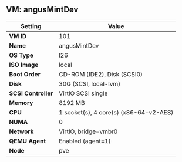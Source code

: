 ## VM: angusMintDev

| Setting          | Value                            |
|------------------|----------------------------------|
| **VM ID**        | 101                            |
| **Name**         | angusMintDev                          |
| **OS Type**      | l26                          |
| **ISO Image**    |  local                             |
| **Boot Order**   | CD-ROM (IDE2), Disk (SCSI0)      |
| **Disk**         | 30G (SCSI, local-lvm)          |
| **SCSI Controller** | VirtIO SCSI single            |
| **Memory**       | 8192 MB                     |
| **CPU**          | 1 socket(s), 4 core(s) (x86-64-v2-AES) |
| **NUMA**         | 0                            |
| **Network**      | VirtIO, bridge=vmbr0           |
| **QEMU Agent**   | Enabled (agent=1)           |
| **Node**         | pve                            |

